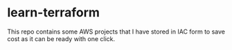 # learn-terraform
This repo contains some AWS projects that I have stored in IAC form to save cost as it can be ready with one click.
